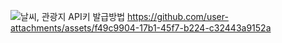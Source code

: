 ![날씨, 관광지 API키 발급방법](https://github.com/user-attachments/assets/6ad1cf00-58fb-4fd5-8198-8109035b96eb)
https://github.com/user-attachments/assets/f49c9904-17b1-45f7-b224-c32443a9152a
